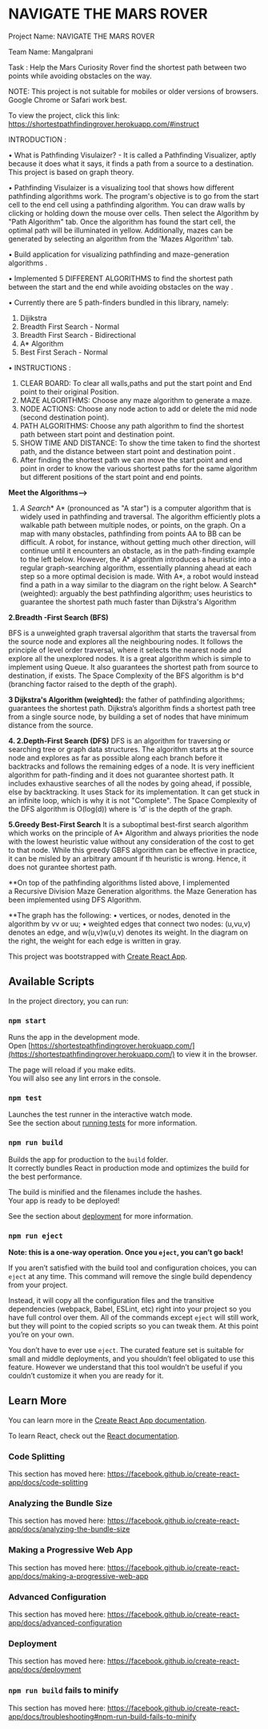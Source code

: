 # NAVIGATE THE MARS ROVER 

Project Name: NAVIGATE THE MARS ROVER 

Team Name: Mangalprani

Task : Help the Mars Curiosity Rover find the shortest path between two points while avoiding obstacles on the way.

NOTE:  This project is not suitable for mobiles or older versions of browsers. Google Chrome or Safari work best.

To view the project, click this link: https://shortestpathfindingrover.herokuapp.com/#instruct

INTRODUCTION :

•	What is Pathfinding Visulaizer?  - It is called a Pathfinding Visualizer, aptly because it does what it says, it finds a path from a source to a destination. This project is based on graph theory.

•	Pathfinding Visulaizer is a visualizing tool that shows how different pathfinding algorithms work. The program's objective is to go from the start cell to the end cell using a pathfinding algorithm. You can draw walls by clicking or holding down the mouse over cells. Then select the Algorithm by "Path Algorithm" tab. Once the algorithm has found the start cell, the optimal path will be illuminated in yellow. Additionally, mazes can be generated by selecting an algorithm from the 'Mazes Algorithm' tab.

•	Build application for visualizing pathfinding and maze-generation algorithms .

•	Implemented 5 DIFFERENT ALGORITHMS to find the shortest path between the start and the end while avoiding obstacles on the way .

•	Currently there are 5 path-finders bundled in this library, namely:
   1. Dijikstra
   2. Breadth First Search - Normal
   3. Breadth First Search - Bidirectional
   4. A* Algorithm 
   5. Best First Serach - Normal
   
•	INSTRUCTIONS : 
   1. CLEAR BOARD: To clear all walls,paths and put the start point and End point to their original Position.
   2. MAZE ALGORITHMS: Choose any maze algorithm to generate a maze.
   3. NODE ACTIONS: Choose any node action to add or delete the mid node (second destination point).
   4. PATH ALGORITHMS: Choose any path algorithm to find the shortest path between start point and destination point.
   5. SHOW TIME AND DISTANCE: To show the time taken to find the shortest path, and the distance between start point and destination point .
   6. After finding the shortest path we can move the start point and end point in order to know the various shortest paths for the same algorithm but different positions of the start point and end points.
   
**Meet the Algorithms-->**

1. **A* Search**
A* (pronounced as "A star") is a computer algorithm that is widely used in pathfinding and traversal. The algorithm efficiently plots a walkable path between multiple nodes, or points, on the graph. On a map with many obstacles, pathfinding from points AA to BB can be difficult. A robot, for instance, without getting much other direction, will continue until it encounters an obstacle, as in the path-finding example to the left below.
However, the A* algorithm introduces a heuristic into a regular graph-searching algorithm, essentially planning ahead at each step so a more optimal decision is made. With A*, a robot would instead find a path in a way similar to the diagram on the right below.
A Search* (weighted): arguably the best pathfinding algorithm; uses heuristics to guarantee the shortest path much faster than Dijkstra's Algorithm

**2.Breadth -First Search (BFS)**

BFS is a unweighted graph traversal algorithm that starts the traversal from the source node and explores all the neighbouring nodes. It follows the principle of level order traversal, where it selects the nearest node and explore all the unexplored nodes.
It is a great algorithm which is simple to implement using Queue. It also guarantees the shortest path from source to destination, if exists.
The Space Complexity of the BFS algorithm is b^d (branching factor raised to the depth of the graph).

**3 Dijkstra's Algorithm (weighted):**
the father of pathfinding algorithms; guarantees the shortest path.
Dijkstra’s algorithm finds a shortest path tree from a single source node, by building a set of nodes that have minimum distance from the source.

**4. 2.Depth-First Search (DFS)**
DFS is an algorithm for traversing or searching tree or graph data structures. The algorithm starts at the source node and explores as far as possible along each branch before it backtracks and follows the remaining edges of a node.
It is very inefficient algorithm for path-finding and it does not guarantee shortest path. It includes exhaustive searches of all the nodes by going ahead, if possible, else by backtracking. It uses Stack for its implementation. It can get stuck in an infinite loop, which is why it is not "Complete".
The Space Complexity of the DFS algorithm is O(log(d)) where is 'd' is the depth of the graph.

**5.Greedy Best-First Search**
It is a suboptimal best-first search algorithm which works on the principle of A* Algorithm and always priorities the node with the lowest heuristic value without any consideration of the cost to get to that node. While this greedy GBFS algorithm can be effective in practice, it can be misled by an arbitrary amount if th heuristic is wrong. Hence, it does not gurantee shortest path.

**On top of the pathfinding algorithms listed above, I implemented a Recursive Division Maze Generation algorithms. the Maze Generation has been implemented using DFS Algorithm.

**The graph has the following:
• vertices, or nodes, denoted in the algorithm by vv or uu;
• weighted edges that connect two nodes: (u,vu,v) denotes an edge, and w(u,v)w(u,v) denotes its weight. In the diagram on the right, the weight for each edge is written in gray.



























This project was bootstrapped with [Create React App](https://github.com/facebook/create-react-app).

## Available Scripts

In the project directory, you can run:

### `npm start`

Runs the app in the development mode.<br />
Open [https://shortestpathfindingrover.herokuapp.com/](https://shortestpathfindingrover.herokuapp.com/) to view it in the browser.

The page will reload if you make edits.<br />
You will also see any lint errors in the console.

### `npm test`

Launches the test runner in the interactive watch mode.<br />
See the section about [running tests](https://facebook.github.io/create-react-app/docs/running-tests) for more information.

### `npm run build`

Builds the app for production to the `build` folder.<br />
It correctly bundles React in production mode and optimizes the build for the best performance.

The build is minified and the filenames include the hashes.<br />
Your app is ready to be deployed!

See the section about [deployment](https://facebook.github.io/create-react-app/docs/deployment) for more information.

### `npm run eject`

**Note: this is a one-way operation. Once you `eject`, you can’t go back!**

If you aren’t satisfied with the build tool and configuration choices, you can `eject` at any time. This command will remove the single build dependency from your project.

Instead, it will copy all the configuration files and the transitive dependencies (webpack, Babel, ESLint, etc) right into your project so you have full control over them. All of the commands except `eject` will still work, but they will point to the copied scripts so you can tweak them. At this point you’re on your own.

You don’t have to ever use `eject`. The curated feature set is suitable for small and middle deployments, and you shouldn’t feel obligated to use this feature. However we understand that this tool wouldn’t be useful if you couldn’t customize it when you are ready for it.

## Learn More

You can learn more in the [Create React App documentation](https://facebook.github.io/create-react-app/docs/getting-started).

To learn React, check out the [React documentation](https://reactjs.org/).

### Code Splitting

This section has moved here: https://facebook.github.io/create-react-app/docs/code-splitting

### Analyzing the Bundle Size

This section has moved here: https://facebook.github.io/create-react-app/docs/analyzing-the-bundle-size

### Making a Progressive Web App

This section has moved here: https://facebook.github.io/create-react-app/docs/making-a-progressive-web-app

### Advanced Configuration

This section has moved here: https://facebook.github.io/create-react-app/docs/advanced-configuration

### Deployment

This section has moved here: https://facebook.github.io/create-react-app/docs/deployment

### `npm run build` fails to minify

This section has moved here: https://facebook.github.io/create-react-app/docs/troubleshooting#npm-run-build-fails-to-minify
